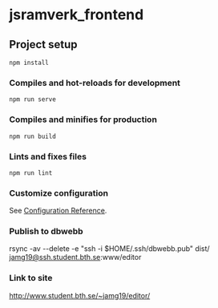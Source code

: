 # jsramverk_frontend

## Project setup
```
npm install
```

### Compiles and hot-reloads for development
```
npm run serve
```

### Compiles and minifies for production
```
npm run build
```

### Lints and fixes files
```
npm run lint
```

### Customize configuration
See [Configuration Reference](https://cli.vuejs.org/config/).

### Publish to dbwebb

rsync -av --delete -e "ssh -i $HOME/.ssh/dbwebb.pub" dist/ jamg19@ssh.student.bth.se:www/editor

### Link to site

http://www.student.bth.se/~jamg19/editor/
